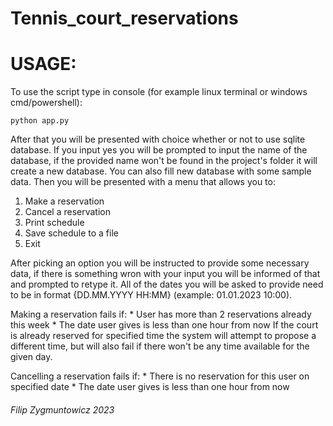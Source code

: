 # Tennis_court_reservations

# USAGE:

To use the script type in console (for example linux terminal or windows cmd/powershell):
```
python app.py
```
After that you will be presented with choice whether or not to use sqlite database. If you input yes you will be prompted to input
the name of the database, if the provided name won't be found in the project's folder it will create a new database. You can also fill
new database with some sample data. Then you will be presented with a menu that allows you to:

1. Make a reservation
2. Cancel a reservation
3. Print schedule
4. Save schedule to a file
5. Exit

After picking an option you will be instructed to provide some necessary data, if there is something wron with your input you will
be informed of that and prompted to retype it.
All of the dates you will be asked to provide need to be in format {DD.MM.YYYY HH:MM} (example: 01.01.2023 10:00).

Making a reservation fails if:
    * User has more than 2 reservations already this week
    * The date user gives is less than one hour from now
If the court is already reserved for specified time the system will attempt to propose a different time, but will also fail
if there won't be any time available for the given day.

Cancelling a reservation fails if:
    * There is no reservation for this user on specified date
    * The date user gives is less than one hour from now

###### Filip Zygmuntowicz 2023
